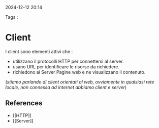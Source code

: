 2024-12-12 20:14

Tags : 

# Client

I client sono elementi attivi che : 
- utilizzano il protocolli HTTP per connettersi al server.
- usano URL per identificare le risorse da richiedere.
- richiedono ai Server Pagine web e ne visualizzano il contenuto.

(*stiamo parlando di client orientati al web, ovviamente in qualsiasi rete locale, non connessa ad internet abbiamo client e server*)
## References

- [[HTTP]]
- [[Server]]
